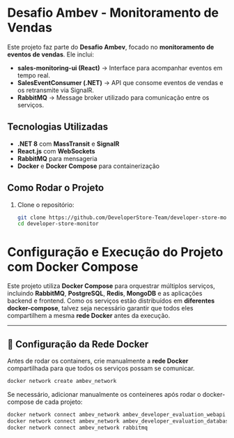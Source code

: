 # Desafio Ambev - Monitoramento de Vendas

Este projeto faz parte do **Desafio Ambev**, focado no **monitoramento de eventos de vendas**. Ele inclui:

- **sales-monitoring-ui (React)** → Interface para acompanhar eventos em tempo real.
- **SalesEventConsumer (.NET)** → API que consome eventos de vendas e os retransmite via SignalR.
- **RabbitMQ** → Message broker utilizado para comunicação entre os serviços.

## Tecnologias Utilizadas

- **.NET 8** com **MassTransit** e **SignalR**
- **React.js** com **WebSockets**
- **RabbitMQ** para mensageria
- **Docker** e **Docker Compose** para containerização

## Como Rodar o Projeto

1. Clone o repositório:
   ```sh
   git clone https://github.com/DeveloperStore-Team/developer-store-monitor.git
   cd developer-store-monitor

# Configuração e Execução do Projeto com Docker Compose

Este projeto utiliza **Docker Compose** para orquestrar múltiplos serviços, incluindo **RabbitMQ**, **PostgreSQL**, **Redis**, **MongoDB** e as aplicações backend e frontend. Como os serviços estão distribuídos em **diferentes docker-compose**, talvez seja necessário garantir que todos eles compartilhem a mesma **rede Docker** antes da execução.

---

## 🔧 **Configuração da Rede Docker**
Antes de rodar os containers, crie manualmente a **rede Docker** compartilhada para que todos os serviços possam se comunicar.


```sh
docker network create ambev_network
```

Se necessário, adicionar manualmente os conteineres após rodar o docker-compose de cada projeto:

```sh
docker network connect ambev_network ambev_developer_evaluation_webapi
docker network connect ambev_network ambev_developer_evaluation_database
docker network connect ambev_network rabbitmq
```


